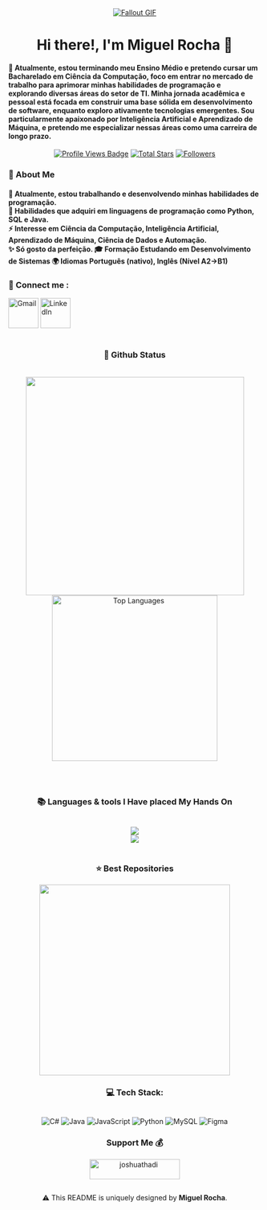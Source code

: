 
<!--
<div align="center">
  <a href="#">
    <img 
      width="100%" 
      src="https://eportfolio.utm.my/artefact/file/download.php?file=712028&view=178568"
    />
  </a>
  <br>
-->

<!--
<p align="center">
  <img 
    src="https://eportfolio.utm.my/artefact/file/download.php?file=712028&view=178568"
    width="100%" 
  />
</p>
-->



<!-- MasterHead -->
<div align="center">
<a href="https://img.gs/czjpqfbdkz/800/https://raw.githubusercontent.com/kpberry/image-to-ascii/8a3fcb63d86ede0e68c916c84e5f0833657b9885/gallery/stvincent_bw.gif">
  <img src="https://img.gs/czjpqfbdkz/800/https://raw.githubusercontent.com/kpberry/image-to-ascii/8a3fcb63d86ede0e68c916c84e5f0833657b9885/gallery/stvincent_bw.gif" alt="Fallout GIF" style="width:auto; height:auto"/>
</a>
</div>



<!--<h1 align="left">
<img width="100%" src="https://readme-typing-svg.herokuapp.com/?font=Righteous&size=40&center=true&vCenter=true&width=800&height=70&duration=4000&lines=Hello!+👋;+MASTERJUDAH+here+🔥+!;"  alt="Typing Animation" style="width:100%"/>-->


<!-- Greeting -->
</h1>
<h1 align="center">Hi there!, I'm Miguel Rocha 👋</h1>

<h4 align="left">🌟 Atualmente, estou terminando meu Ensino Médio e pretendo cursar um  Bacharelado em Ciência da Computação, foco em entrar no mercado de trabalho para  aprimorar minhas habilidades de programação e explorando diversas áreas do setor de TI. Minha jornada acadêmica e pessoal está focada em construir uma base sólida em desenvolvimento de software, enquanto exploro ativamente tecnologias emergentes. Sou particularmente apaixonado por Inteligência Artificial e Aprendizado de Máquina, e pretendo me especializar nessas áreas como uma carreira de longo prazo.</h4>


 <div align="center">
<!-- Profile Views -->
<a href="https://github.com/miguelrochaxavier" target="_blank">
  <img src="https://komarev.com/ghpvc/?username=miguelrochaxavier&label=Profile%20views&color=5e81ac&style=for-the-badge&logo=github&logoColor=white&Color=black" 
       alt="Profile Views Badge" /></a>



<!-- Total Stars -->
<a href="https://github.com/miguelrochaxavier?tab=repositories&sort=stargazers" target="_blank">
  <img alt="Total Stars" title="Total stars on GitHub"
       src="https://custom-icon-badges.herokuapp.com/badge/dynamic/json?logo=star&logoColor=white&label=Stars&style=for-the-badge&color=bf616a&query=%24.stars&url=https://api.github-star-counter.workers.dev/user/miguelrochaxavier" /></a>

<!-- Followers -->
<a href="https://github.com/miguelrochaxavier?tab=followers" target="_blank">
  <img alt="Followers" title="Follow me on GitHub"
       src="https://custom-icon-badges.herokuapp.com/github/followers/miguelrochaxavier?logo=person-add&logoColor=white&label=Followers&style=for-the-badge&color=5e81ac" /></a>
</div>

<!-- about me -->
 <h3 align="left">💫 About Me</h3>



<!--<p align="left"> <a href="https://twitter.com/" target="blank"><img src="https://img.shields.io/twitter/follow/?logo=twitter&style=for-the-badge" alt="" /></a> </p>
<div align="left">-->
<h4> 
 🌱 Atualmente, estou trabalhando e desenvolvendo minhas habilidades de programação.</br>
 💬 Habilidades que adquiri em linguagens de programação como Python, SQL e Java. </br>
 ⚡ Interesse em Ciência da Computação, Inteligência Artificial, Aprendizado de Máquina, Ciência de Dados e Automação.</br>
 ✨ Só gosto da perfeição.
 🎓 Formação Estudando em Desenvolvimento de Sistemas
 🌍 Idiomas Português (nativo), Inglês (Nível A2->B1)</h4> <div align="left"> 


  <h3>🧲 Connect me :</h3>
<a href="miguellrochaxavier@gmail.com">
  <img width="60px" src="https://static.vecteezy.com/system/resources/previews/020/964/377/non_2x/gmail-mail-icon-for-web-design-free-png.png" alt="Gmail" /></a> 
  
  <a href="https://www.linkedin.com/in/miguelrochaxavier" target="_blank">
    <img width="60px" src="https://cdn-icons-png.freepik.com/256/2496/2496097.png?semt=ais_hybrid" alt="LinkedIn" /></a> 
    

  <!--<a href="https://joshuathadi.github.io" target="_blank"><img src="https://img.shields.io/badge/Portfolio-FF5722?style=for-the-badge&logo=todoist&logoColor=white" alt="Portfolio" /></a>
-->
</div></h4>

</div>
<br/>

<!--Experence and experencing
<h3 align="center">🔆 Work'ed and Wor'king</h3>
<div align="center" style="display: flex; gap: 10px;">
    <img src="https://github.com/JoshuaThadi/JoshuaThadi/blob/main/hom1_rounded.png" alt="UOM Logo" width="350" style="border-radius: 10px;">
    <img src="https://github.com/JoshuaThadi/JoshuaThadi/blob/main/hom2_rounded.png" alt="HGS Logo" width="355" style="border-radius: 10px;">
</div>-->



<!-- git stat-->
<h3 align="center">🌱 Github Status</h3>
<br>
<div align="center">
  <img width="435" src="https://github-readme-stats.vercel.app/api?username=MiguelRocha&count_private=true&show_icons=true&theme=nord&rank_icon=github&border_radius=10"/>
  <img width="330" src="https://github-readme-stats.vercel.app/api/top-langs/?username=miguelrochaxavier&theme=nord&hide_border=false&include_all_commits=false&count_private=false&layout=compact" alt="Top Languages">
  
<!-- Proudly created with GPRM ( https://gprm.itsvg.in ) -->
  
</div>

<br/><br/>



<!-- lang-->
<h3 align="center">📚 Languages & tools I Have placed My Hands On </h3>

<br/>

<div align="center">
    <img src="https://skillicons.dev/icons?i=bootstrap,html,css,vscode,github,git,notion,figma,pycharm,idea" /><br>
    <img src="https://skillicons.dev/icons?i=c,java,python,javascript,mysql,mongodb,react" /><br>
</div>

<br/>




<!--top repo and teck stack-->
<div align="center">
  <h3>⭐️ Best Repositories</h3>
  <div style="display: flex; justify-content: center; gap: 10px;">
    <a href="https://github.com/miguelrochaxavier/cronograma-tkinter">
        <img width=380 src="https://github-readme-stats.vercel.app/api/pin/?username=miguelrochaxavier&repo=Data-Science&theme=light&title_color=ffffff&icon_color=ffffff&text_color=ffffff&bg_color=2e3440" /></a>
    <!--<a href="https://github.com/JoshuaThadi/Artificial-Intelligence">
        <img width=380 src="https://github-readme-stats.vercel.app/api/pin/?username=joshuathadi&repo=Artificial-Intelligence&theme=light&title_color=ffffff&icon_color=ffffff&text_color=ffffff&bg_color=2e3440" />-->
    </a>
</div>

  
  <h3>💻 Tech Stack:</h3>
     <br/>
  <div align="center">
   <img src="https://img.shields.io/badge/c%23-%23239120.svg?style=for-the-badge&logo=csharp&logoColor=white" alt="C#" /> 
  <img src="https://img.shields.io/badge/java-%23ED8B00.svg?style=for-the-badge&logo=openjdk&logoColor=white" alt="Java" />
  <img src="https://img.shields.io/badge/javascript-%23323330.svg?style=for-the-badge&logo=javascript&logoColor=%23F7DF1E" alt="JavaScript" />
  <img src="https://img.shields.io/badge/python-3670A0?style=for-the-badge&logo=python&logoColor=ffdd54" alt="Python" />
  <img src="https://img.shields.io/badge/mysql-4479A1.svg?style=for-the-badge&logo=mysql&logoColor=white" alt="MySQL" />
  <img src="https://img.shields.io/badge/figma-%23F24E1E.svg?style=for-the-badge&logo=figma&logoColor=white" alt="Figma" />
  </div>
  <div align="center"> 
  </div>



<!--<h3>⭐ Top Contributed Repo!</h3>
       <br/>
      <img src="https://github-contributor-stats.vercel.app/api?username=MiguelRocha&limit=5&theme=transparent&combine_all_yearly_contributions=true" alt="Top Contributed Repo">
      <br/>-->




<!-- support -->
<h3 align="center">Support Me 💰 </h3>

<p align="center">
  <a href="https://www.buymeacoffee.com/joshuathadi"> <img align="center" src="https://cdn.buymeacoffee.com/buttons/v2/default-yellow.png" height="40" width="180" alt="joshuathadi" /></a>
 <!-- <a href="https://buymeacoffee.com/joshuathadi">
    <img align="center" width="200px" src="https://img.shields.io/badge/Buy%20Me%20A%20Coffee-F7B42C?style=for-the-badge&logo=buy-me-a-coffee&logoColor=white" alt="Buy Me A Coffee"></a>-->
</p>


<!--<h1 align="center">
    <img src="https://readme-typing-svg.herokuapp.com/?font=Righteous&size=35&center=true&vCenter=true&width=800&height=70&duration=4000&lines=Thank+You!+👍;+for+your+visit+📱+!;" />
</h1>-->



<!-- ending-->

<img src="https://f8n-production-collection-assets.imgix.net//0xbec18D6D1758a8620887A378b8b8950B1e6ac328/1/nft.gif?q=70&fnd_key=v1" width="1920" height=0.4/>

<p>⚠️ This README is uniquely designed by <strong>Miguel Rocha</strong>.

